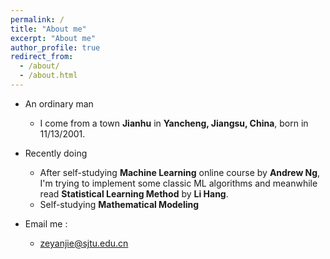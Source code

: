 ```yaml
---
permalink: /
title: "About me"
excerpt: "About me"
author_profile: true
redirect_from: 
  - /about/
  - /about.html
---
```


- An ordinary man
  - I come from a town **Jianhu** in **Yancheng, Jiangsu, China**, born in 11/13/2001.

- Recently doing
  - After self-studying **Machine Learning** online course by **Andrew Ng**, I'm trying to implement some classic ML algorithms and meanwhile read **Statistical Learning Method** by **Li Hang**.
  - Self-studying **Mathematical Modeling**
  
- Email me : 
  - zeyanjie@sjtu.edu.cn
